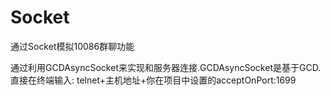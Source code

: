 # Socket
通过Socket模拟10086群聊功能

通过利用GCDAsyncSocket来实现和服务器连接.GCDAsyncSocket是基于GCD.
直接在终端输入: telnet+主机地址+你在项目中设置的acceptOnPort:1699
